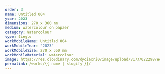 ```yaml
---
order: 3
name: Untitled 004
year: 2023
dimensions: 270 x 360 mm
medium: watercolour on papaer
category: Watercolour
type: Single
workMobileName: Untitled 004
workMobileYear: "2023"
workMobileSize: 270 x 360 mm
workMobileMaterial: watercolour
image: https://res.cloudinary.com/dyciaxri0/image/upload/v1737022298/Works/Archiv/Heinemann_Untitled_004_2023_270x360mm_web_ltmvdt.jpg
permalink: /works/{{ name | slugify }}/
---
```


